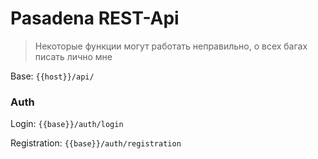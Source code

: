 # Pasadena REST-Api

> Некоторые функции могут работать неправильно, о всех багах писать лично мне

Base: `{{host}}/api/`

### Auth

Login: `{{base}}/auth/login`

Registration: `{{base}}/auth/registration`


